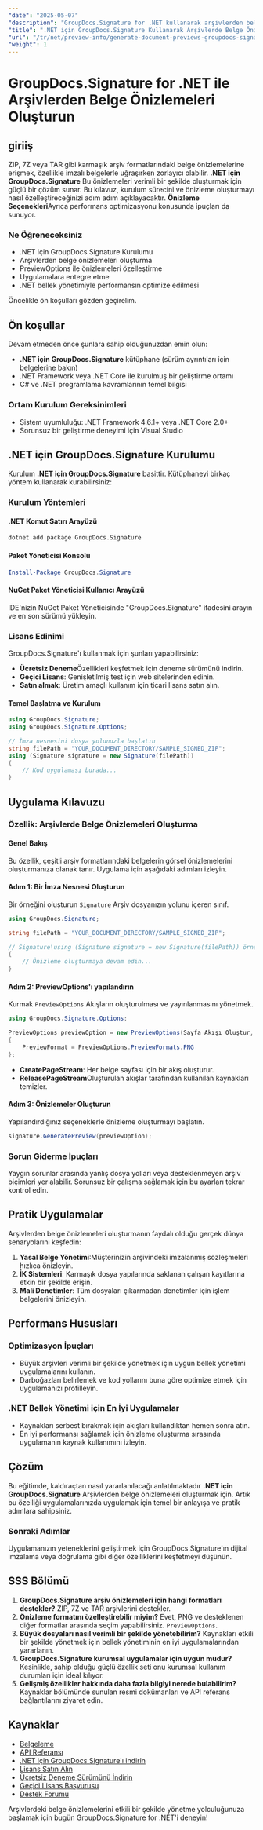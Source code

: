 ```yaml
---
"date": "2025-05-07"
"description": "GroupDocs.Signature for .NET kullanarak arşivlerden belge önizlemelerini nasıl verimli bir şekilde oluşturacağınızı öğrenin. Bu kılavuz, kurulum, özelleştirme ve performans optimizasyonunu kapsar."
"title": ".NET için GroupDocs.Signature Kullanarak Arşivlerde Belge Önizlemeleri Oluşturma - Eksiksiz Bir Kılavuz"
"url": "/tr/net/preview-info/generate-document-previews-groupdocs-signature-net/"
"weight": 1
---
```


# GroupDocs.Signature for .NET ile Arşivlerden Belge Önizlemeleri Oluşturun

## giriiş
ZIP, 7Z veya TAR gibi karmaşık arşiv formatlarındaki belge önizlemelerine erişmek, özellikle imzalı belgelerle uğraşırken zorlayıcı olabilir. **.NET için GroupDocs.Signature** Bu önizlemeleri verimli bir şekilde oluşturmak için güçlü bir çözüm sunar. Bu kılavuz, kurulum sürecini ve önizleme oluşturmayı nasıl özelleştireceğinizi adım adım açıklayacaktır. **Önizleme Seçenekleri**Ayrıca performans optimizasyonu konusunda ipuçları da sunuyor.

### Ne Öğreneceksiniz
- .NET için GroupDocs.Signature Kurulumu
- Arşivlerden belge önizlemeleri oluşturma
- PreviewOptions ile önizlemeleri özelleştirme
- Uygulamalara entegre etme
- .NET bellek yönetimiyle performansın optimize edilmesi

Öncelikle ön koşulları gözden geçirelim.

## Ön koşullar
Devam etmeden önce şunlara sahip olduğunuzdan emin olun:

- **.NET için GroupDocs.Signature** kütüphane (sürüm ayrıntıları için belgelerine bakın)
- .NET Framework veya .NET Core ile kurulmuş bir geliştirme ortamı
- C# ve .NET programlama kavramlarının temel bilgisi

### Ortam Kurulum Gereksinimleri
- Sistem uyumluluğu: .NET Framework 4.6.1+ veya .NET Core 2.0+
- Sorunsuz bir geliştirme deneyimi için Visual Studio

## .NET için GroupDocs.Signature Kurulumu
Kurulum **.NET için GroupDocs.Signature** basittir. Kütüphaneyi birkaç yöntem kullanarak kurabilirsiniz:

### Kurulum Yöntemleri
#### .NET Komut Satırı Arayüzü
```bash
dotnet add package GroupDocs.Signature
```

#### Paket Yöneticisi Konsolu
```powershell
Install-Package GroupDocs.Signature
```

#### NuGet Paket Yöneticisi Kullanıcı Arayüzü
IDE'nizin NuGet Paket Yöneticisinde "GroupDocs.Signature" ifadesini arayın ve en son sürümü yükleyin.

### Lisans Edinimi
GroupDocs.Signature'ı kullanmak için şunları yapabilirsiniz:
- **Ücretsiz Deneme**Özellikleri keşfetmek için deneme sürümünü indirin.
- **Geçici Lisans**: Genişletilmiş test için web sitelerinden edinin.
- **Satın almak**: Üretim amaçlı kullanım için ticari lisans satın alın.

#### Temel Başlatma ve Kurulum
```csharp
using GroupDocs.Signature;
using GroupDocs.Signature.Options;

// İmza nesnesini dosya yolunuzla başlatın
string filePath = "YOUR_DOCUMENT_DIRECTORY/SAMPLE_SIGNED_ZIP";
using (Signature signature = new Signature(filePath))
{
    // Kod uygulaması burada...
}
```

## Uygulama Kılavuzu
### Özellik: Arşivlerde Belge Önizlemeleri Oluşturma
#### Genel Bakış
Bu özellik, çeşitli arşiv formatlarındaki belgelerin görsel önizlemelerini oluşturmanıza olanak tanır. Uygulama için aşağıdaki adımları izleyin.

#### Adım 1: Bir İmza Nesnesi Oluşturun
Bir örneğini oluşturun `Signature` Arşiv dosyanızın yolunu içeren sınıf.
```csharp
using GroupDocs.Signature;

string filePath = "YOUR_DOCUMENT_DIRECTORY/SAMPLE_SIGNED_ZIP";

// Signature\using (Signature signature = new Signature(filePath)) örneğini oluşturun
{
    // Önizleme oluşturmaya devam edin...
}
```

#### Adım 2: PreviewOptions'ı yapılandırın
Kurmak `PreviewOptions` Akışların oluşturulması ve yayınlanmasını yönetmek.
```csharp
using GroupDocs.Signature.Options;

PreviewOptions previewOption = new PreviewOptions(Sayfa Akışı Oluştur, ReleasePageStream)
{
    PreviewFormat = PreviewOptions.PreviewFormats.PNG
};
```
- **CreatePageStream**: Her belge sayfası için bir akış oluşturur.
- **ReleasePageStream**Oluşturulan akışlar tarafından kullanılan kaynakları temizler.

#### Adım 3: Önizlemeler Oluşturun
Yapılandırdığınız seçeneklerle önizleme oluşturmayı başlatın.
```csharp
signature.GeneratePreview(previewOption);
```

### Sorun Giderme İpuçları
Yaygın sorunlar arasında yanlış dosya yolları veya desteklenmeyen arşiv biçimleri yer alabilir. Sorunsuz bir çalışma sağlamak için bu ayarları tekrar kontrol edin.

## Pratik Uygulamalar
Arşivlerden belge önizlemeleri oluşturmanın faydalı olduğu gerçek dünya senaryolarını keşfedin:
1. **Yasal Belge Yönetimi**:Müşterinizin arşivindeki imzalanmış sözleşmeleri hızlıca önizleyin.
2. **İK Sistemleri**: Karmaşık dosya yapılarında saklanan çalışan kayıtlarına etkin bir şekilde erişin.
3. **Mali Denetimler**: Tüm dosyaları çıkarmadan denetimler için işlem belgelerini önizleyin.

## Performans Hususları
### Optimizasyon İpuçları
- Büyük arşivleri verimli bir şekilde yönetmek için uygun bellek yönetimi uygulamalarını kullanın.
- Darboğazları belirlemek ve kod yollarını buna göre optimize etmek için uygulamanızı profilleyin.

### .NET Bellek Yönetimi için En İyi Uygulamalar
- Kaynakları serbest bırakmak için akışları kullandıktan hemen sonra atın.
- En iyi performansı sağlamak için önizleme oluşturma sırasında uygulamanın kaynak kullanımını izleyin.

## Çözüm
Bu eğitimde, kaldıraçtan nasıl yararlanılacağı anlatılmaktadır **.NET için GroupDocs.Signature** Arşivlerden belge önizlemeleri oluşturmak için. Artık bu özelliği uygulamalarınızda uygulamak için temel bir anlayışa ve pratik adımlara sahipsiniz.

### Sonraki Adımlar
Uygulamanızın yeteneklerini geliştirmek için GroupDocs.Signature'ın dijital imzalama veya doğrulama gibi diğer özelliklerini keşfetmeyi düşünün.

## SSS Bölümü
1. **GroupDocs.Signature arşiv önizlemeleri için hangi formatları destekler?** 
   ZIP, 7Z ve TAR arşivlerini destekler.
2. **Önizleme formatını özelleştirebilir miyim?**
   Evet, PNG ve desteklenen diğer formatlar arasında seçim yapabilirsiniz. `PreviewOptions`.
3. **Büyük dosyaları nasıl verimli bir şekilde yönetebilirim?**
   Kaynakları etkili bir şekilde yönetmek için bellek yönetiminin en iyi uygulamalarından yararlanın.
4. **GroupDocs.Signature kurumsal uygulamalar için uygun mudur?**
   Kesinlikle, sahip olduğu güçlü özellik seti onu kurumsal kullanım durumları için ideal kılıyor.
5. **Gelişmiş özellikler hakkında daha fazla bilgiyi nerede bulabilirim?**
   Kaynaklar bölümünde sunulan resmi dokümanları ve API referans bağlantılarını ziyaret edin.

## Kaynaklar
- [Belgeleme](https://docs.groupdocs.com/signature/net/)
- [API Referansı](https://reference.groupdocs.com/signature/net/)
- [.NET için GroupDocs.Signature'ı indirin](https://releases.groupdocs.com/signature/net/)
- [Lisans Satın Alın](https://purchase.groupdocs.com/buy)
- [Ücretsiz Deneme Sürümünü İndirin](https://releases.groupdocs.com/signature/net/)
- [Geçici Lisans Başvurusu](https://purchase.groupdocs.com/temporary-license/)
- [Destek Forumu](https://forum.groupdocs.com/c/signature/)

Arşivlerdeki belge önizlemelerini etkili bir şekilde yönetme yolculuğunuza başlamak için bugün GroupDocs.Signature for .NET'i deneyin!